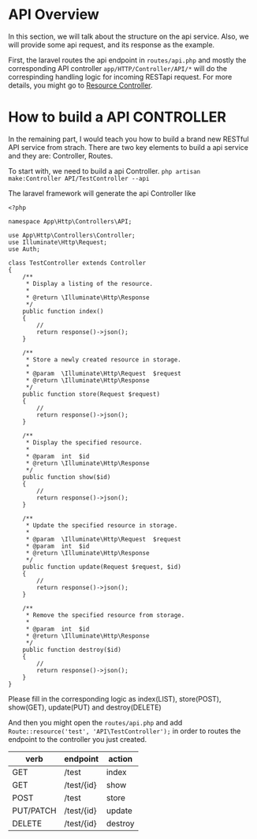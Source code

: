 # API Overview

In this section, we will talk about the structure on the api service. Also, we will provide some api request, and its response as the example. 

First, the laravel routes the api endpoint in ``` routes/api.php ``` and mostly the corresponding API controller ``` app/HTTP/Controller/API/* ``` will do the correspinding handling logic for incoming RESTapi request. For more details, you might go to [Resource Controller](https://laravel.com/docs/6.x/controllers#resource-controllers).


# How to build a API CONTROLLER

In the remaining part, I would teach you how to build a brand new RESTful API service from strach. There are two key elements to build a api service and they are: Controller, Routes.

To start with, we need to build a api Controller.
``` php artisan make:Controller API/TestController --api ```

The laravel framework will generate the api Controller like 
```
<?php

namespace App\Http\Controllers\API;

use App\Http\Controllers\Controller;
use Illuminate\Http\Request;
use Auth;

class TestController extends Controller
{
    /**
     * Display a listing of the resource.
     *
     * @return \Illuminate\Http\Response
     */
    public function index()
    {
        //
        return response()->json();
    }

    /**
     * Store a newly created resource in storage.
     *
     * @param  \Illuminate\Http\Request  $request
     * @return \Illuminate\Http\Response
     */
    public function store(Request $request)
    {
        //
        return response()->json();
    }

    /**
     * Display the specified resource.
     *
     * @param  int  $id
     * @return \Illuminate\Http\Response
     */
    public function show($id)
    {
        //
        return response()->json();
    }

    /**
     * Update the specified resource in storage.
     *
     * @param  \Illuminate\Http\Request  $request
     * @param  int  $id
     * @return \Illuminate\Http\Response
     */
    public function update(Request $request, $id)
    {
        //
        return response()->json();
    }

    /**
     * Remove the specified resource from storage.
     *
     * @param  int  $id
     * @return \Illuminate\Http\Response
     */
    public function destroy($id)
    {
        //
        return response()->json();
    }
}
```
Please fill in the corresponding logic as index(LIST), store(POST), show(GET), update(PUT) and destroy(DELETE)

And then you might open the ``` routes/api.php ``` and add ```Route::resource('test', 'API\TestController');``` in order to routes the endpoint to the controller you just created.

verb | endpoint | action
--- | --- | ---
GET	| /test | index
GET	| /test/{id} | show
POST |  /test | store
PUT/PATCH | /test/{id}	| update
DELETE | /test/{id} | destroy

